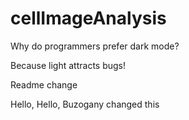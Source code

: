 # cellImageAnalysis


Why do programmers prefer dark mode?

Because light attracts bugs!


Readme change

Hello, Hello, Buzogany changed this

